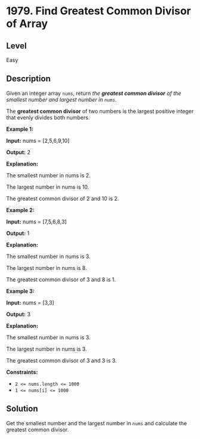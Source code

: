 # 1979. Find Greatest Common Divisor of Array
## Level
Easy

## Description
Given an integer array `nums`, return *the **greatest common divisor** of the smallest number and largest number in `nums`*.

The **greatest common divisor** of two numbers is the largest positive integer that evenly divides both numbers.

**Example 1:**

**Input:** nums = [2,5,6,9,10]

**Output:** 2

**Explanation:**

The smallest number in nums is 2.

The largest number in nums is 10.

The greatest common divisor of 2 and 10 is 2.

**Example 2:**

**Input:** nums = [7,5,6,8,3]

**Output:** 1

**Explanation:**

The smallest number in nums is 3.

The largest number in nums is 8.

The greatest common divisor of 3 and 8 is 1.

**Example 3:**

**Input:** nums = [3,3]

**Output:** 3

**Explanation:**

The smallest number in nums is 3.

The largest number in nums is 3.

The greatest common divisor of 3 and 3 is 3.

**Constraints:**

* `2 <= nums.length <= 1000`
* `1 <= nums[i] <= 1000`

## Solution
Get the smallest number and the largest number in `nums` and calculate the greatest common divisor.
